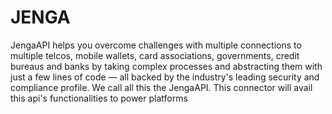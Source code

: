 # JENGA
JengaAPI helps you overcome challenges with multiple connections to multiple telcos, mobile wallets, card associations, governments, credit bureaus and banks by taking complex processes and abstracting them with just a few lines of code — all backed by the industry's leading security and compliance profile. We call all this the JengaAPI.
This connector will avail this api's functionalities to power platforms
